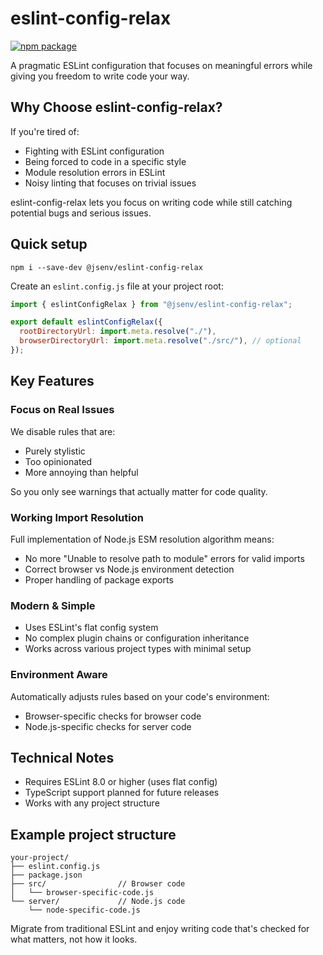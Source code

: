 # eslint-config-relax

[![npm package](https://img.shields.io/npm/v/@jsenv/eslint-config-relax.svg?logo=npm&label=package)](https://www.npmjs.com/package/@jsenv/eslint-config-relax)

A pragmatic ESLint configuration that focuses on meaningful errors while giving you freedom to write code your way.

## Why Choose eslint-config-relax?

If you're tired of:

- Fighting with ESLint configuration
- Being forced to code in a specific style
- Module resolution errors in ESLint
- Noisy linting that focuses on trivial issues

eslint-config-relax lets you focus on writing code while still catching potential bugs and serious issues.

## Quick setup

```console
npm i --save-dev @jsenv/eslint-config-relax
```

Create an `eslint.config.js` file at your project root:

```js
import { eslintConfigRelax } from "@jsenv/eslint-config-relax";

export default eslintConfigRelax({
  rootDirectoryUrl: import.meta.resolve("./"),
  browserDirectoryUrl: import.meta.resolve("./src/"), // optional
});
```

## Key Features

### Focus on Real Issues

We disable rules that are:

- Purely stylistic
- Too opinionated
- More annoying than helpful

So you only see warnings that actually matter for code quality.

### Working Import Resolution

Full implementation of Node.js ESM resolution algorithm means:

- No more "Unable to resolve path to module" errors for valid imports
- Correct browser vs Node.js environment detection
- Proper handling of package exports

### Modern & Simple

- Uses ESLint's flat config system
- No complex plugin chains or configuration inheritance
- Works across various project types with minimal setup

### Environment Aware

Automatically adjusts rules based on your code's environment:

- Browser-specific checks for browser code
- Node.js-specific checks for server code

## Technical Notes

- Requires ESLint 8.0 or higher (uses flat config)
- TypeScript support planned for future releases
- Works with any project structure

## Example project structure

```
your-project/
├── eslint.config.js
├── package.json
├── src/                // Browser code
│   └── browser-specific-code.js
└── server/             // Node.js code
    └── node-specific-code.js
```

Migrate from traditional ESLint and enjoy writing code that's checked for what matters, not how it looks.
